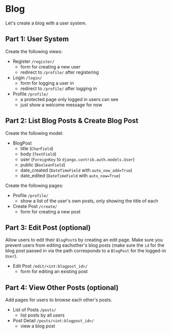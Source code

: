 

# Blog

Let's create a blog with a user system.


## Part 1: User System

Create the following views:

- Register `/register/`
  - form for creating a new user
  - redirect to `/profile/` after registering
- Login `/login/`
  - form for logging a user in
  - redirect to `/profile/` after logging in
- Profile `/profile/`
  - a protected page only logged in users can see
  - just show a welcome message for now

## Part 2: List Blog Posts & Create Blog Post

Create the following model:

- BlogPost
  - title (`CharField`)
  - body (`TextField`)
  - user (`ForeignKey` to `django.contrib.auth.models.User`)
  - public (`BooleanField`)
  - date_created (`DateTimeField` with `auto_now_add=True`)
  - date_edited (`DateTimeField` with `auto_now=True`)

Create the following pages:

- Profile `/profile/`
  - show a list of the user's own posts, only showing the title of each
- Create Post `/create/`
  - form for creating a new post


## Part 3: Edit Post (optional)

Allow users to edit their `BlogPost`s by creating an edit page. Make sure you prevent users from editing eachother's blog posts (make sure the `id` for the blog post passed in via the path corresponds to a `BlogPost` for the logged-in `User`).

- Edit Post `/edit/<int:blogpost_id>/`
  - form for editing an existing post

## Part 4: View Other Posts (optional)

Add pages for users to browse each other's posts.

- List of Posts `/posts/`
  - list posts by all users
- Post Detail `/posts/<int:blogpost_id>/`
  - view a blog post


